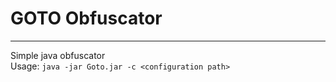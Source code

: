 # GOTO Obfuscator

---

Simple java obfuscator  
Usage: `java -jar Goto.jar -c <configuration path>`